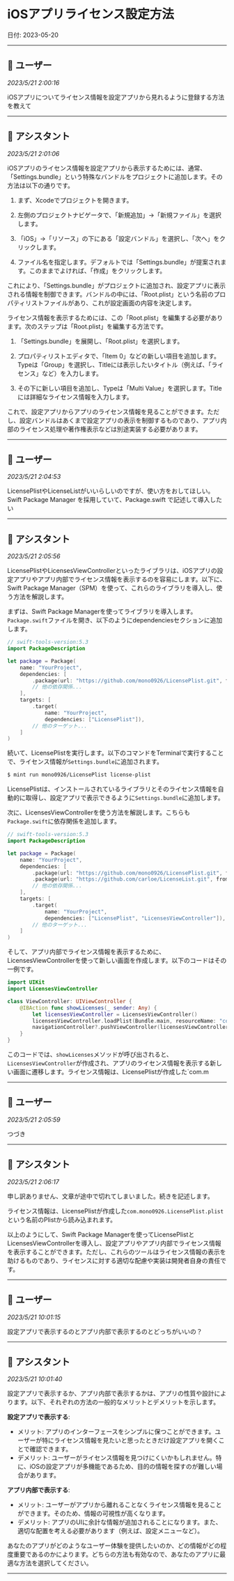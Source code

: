 # iOSアプリライセンス設定方法

日付: 2023-05-20

---

## 👤 ユーザー
*2023/5/21 2:00:16*

iOSアプリについてライセンス情報を設定アプリから見れるように登録する方法を教えて

---

## 🤖 アシスタント
*2023/5/21 2:01:06*

iOSアプリのライセンス情報を設定アプリから表示するためには、通常、「Settings.bundle」という特殊なバンドルをプロジェクトに追加します。その方法は以下の通りです。

1. まず、Xcodeでプロジェクトを開きます。

2. 左側のプロジェクトナビゲータで、「新規追加」-&gt;「新規ファイル」を選択します。

3. 「iOS」-&gt;「リソース」の下にある「設定バンドル」を選択し、「次へ」をクリックします。

4. ファイル名を指定します。デフォルトでは「Settings.bundle」が提案されます。このままでよければ、「作成」をクリックします。

これにより、「Settings.bundle」がプロジェクトに追加され、設定アプリに表示される情報を制御できます。バンドルの中には、「Root.plist」という名前のプロパティリストファイルがあり、これが設定画面の内容を決定します。

ライセンス情報を表示するためには、この「Root.plist」を編集する必要があります。次のステップは「Root.plist」を編集する方法です。

1. 「Settings.bundle」を展開し、「Root.plist」を選択します。

2. プロパティリストエディタで、「Item 0」などの新しい項目を追加します。Typeは「Group」を選択し、Titleには表示したいタイトル（例えば、「ライセンス」など）を入力します。

3. その下に新しい項目を追加し、Typeは「Multi Value」を選択します。Titleには詳細なライセンス情報を入力します。

これで、設定アプリからアプリのライセンス情報を見ることができます。ただし、設定バンドルはあくまで設定アプリの表示を制御するものであり、アプリ内部のライセンス処理や著作権表示などは別途実装する必要があります。

---

## 👤 ユーザー
*2023/5/21 2:04:53*

LicensePlistやLicenseListがいいらしいのですが、使い方をおしてほしい。Swift Package Manager を採用していて、Package.swift で記述して導入したい

---

## 🤖 アシスタント
*2023/5/21 2:05:56*

LicensePlistやLicensesViewControllerといったライブラリは、iOSアプリの設定アプリやアプリ内部でライセンス情報を表示するのを容易にします。以下に、Swift Package Manager（SPM）を使って、これらのライブラリを導入し、使う方法を解説します。

まずは、Swift Package Managerを使ってライブラリを導入します。`Package.swift`ファイルを開き、以下のようにdependenciesセクションに追加します。

```swift
// swift-tools-version:5.3
import PackageDescription

let package = Package(
    name: "YourProject",
    dependencies: [
        .package(url: "https://github.com/mono0926/LicensePlist.git", from: "3.14.2"),
        // 他の依存関係...
    ],
    targets: [
        .target(
            name: "YourProject",
            dependencies: ["LicensePlist"]),
        // 他のターゲット...
    ]
)
```

続いて、LicensePlistを実行します。以下のコマンドをTerminalで実行することで、ライセンス情報が`Settings.bundle`に追加されます。

```bash
$ mint run mono0926/LicensePlist license-plist
```

LicensePlistは、インストールされているライブラリとそのライセンス情報を自動的に取得し、設定アプリで表示できるように`Settings.bundle`に追加します。

次に、LicensesViewControllerを使う方法を解説します。こちらも`Package.swift`に依存関係を追加します。

```swift
// swift-tools-version:5.3
import PackageDescription

let package = Package(
    name: "YourProject",
    dependencies: [
        .package(url: "https://github.com/mono0926/LicensePlist.git", from: "3.14.2"),
        .package(url: "https://github.com/carloe/LicenseList.git", from: "1.0.0"),
        // 他の依存関係...
    ],
    targets: [
        .target(
            name: "YourProject",
            dependencies: ["LicensePlist", "LicensesViewController"]),
        // 他のターゲット...
    ]
)
```

そして、アプリ内部でライセンス情報を表示するために、LicensesViewControllerを使って新しい画面を作成します。以下のコードはその一例です。

```swift
import UIKit
import LicensesViewController

class ViewController: UIViewController {
    @IBAction func showLicenses(_ sender: Any) {
        let licensesViewController = LicensesViewController()
        licensesViewController.loadPlist(Bundle.main, resourceName: "com.mono0926.LicensePlist")
        navigationController?.pushViewController(licensesViewController, animated: true)
    }
}
```

このコードでは、`showLicenses`メソッドが呼び出されると、`LicensesViewController`が作成され、アプリのライセンス情報を表示する新しい画面に遷移します。ライセンス情報は、LicensePlistが作成した`com.m

---

## 👤 ユーザー
*2023/5/21 2:05:59*

つづき

---

## 🤖 アシスタント
*2023/5/21 2:06:17*

申し訳ありません、文章が途中で切れてしまいました。続きを記述します。

ライセンス情報は、LicensePlistが作成した`com.mono0926.LicensePlist.plist`という名前のPlistから読み込まれます。

以上のようにして、Swift Package Managerを使ってLicensePlistとLicensesViewControllerを導入し、設定アプリやアプリ内部でライセンス情報を表示することができます。ただし、これらのツールはライセンス情報の表示を助けるものであり、ライセンスに対する適切な配慮や実装は開発者自身の責任です。

---

## 👤 ユーザー
*2023/5/21 10:01:15*

設定アプリで表示するのとアプリ内部で表示するのとどっちがいいの？

---

## 🤖 アシスタント
*2023/5/21 10:01:40*

設定アプリで表示するか、アプリ内部で表示するかは、アプリの性質や設計によります。以下、それぞれの方法の一般的なメリットとデメリットを示します。

**設定アプリで表示する**:
- メリット: アプリのインターフェースをシンプルに保つことができます。ユーザーが特にライセンス情報を見たいと思ったときだけ設定アプリを開くことで確認できます。
- デメリット: ユーザーがライセンス情報を見つけにくいかもしれません。特に、iOSの設定アプリが多機能であるため、目的の情報を探すのが難しい場合があります。

**アプリ内部で表示する**:
- メリット: ユーザーがアプリから離れることなくライセンス情報を見ることができます。そのため、情報の可視性が高くなります。
- デメリット: アプリのUIに余計な情報が追加されることになります。また、適切な配置を考える必要があります（例えば、設定メニューなど）。

あなたのアプリがどのようなユーザー体験を提供したいのか、どの情報がどの程度重要であるのかによります。どちらの方法も有効なので、あなたのアプリに最適な方法を選択してください。

---
